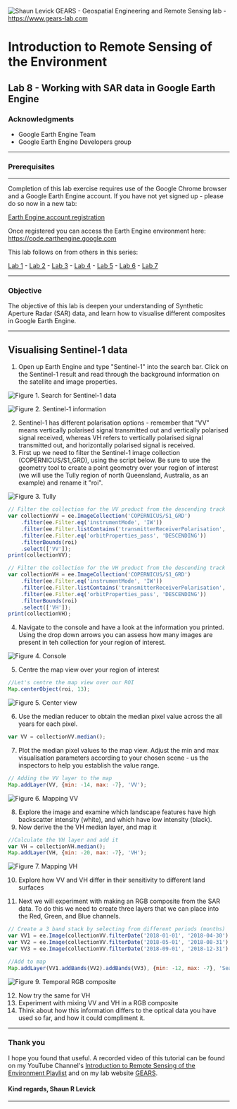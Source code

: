 ![Shaun Levick](Logo3.png)
GEARS - Geospatial Engineering and Remote Sensing lab - https://www.gears-lab.com

# Introduction to Remote Sensing of the Environment
Lab 8 - Working with SAR data in Google Earth Engine
--------------

### Acknowledgments
- Google Earth Engine Team
- Google Earth Engine Developers group

------

### Prerequisites
-------------

Completion of this lab exercise requires use of the Google Chrome browser and a Google Earth Engine account. If you have not yet signed up - please do so now in a new tab:

[Earth Engine account registration](https://signup.earthengine.google.com/)

Once registered you can access the Earth Engine environment here:
https://code.earthengine.google.com

This lab follows on from others in this series:

[Lab 1](https://github.com/geospatialeco/GEARS/blob/master/Intro_RS_Lab1.md) -
[Lab 2](https://github.com/geospatialeco/GEARS/blob/master/Intro_RS_Lab2.md) -
[Lab 3](https://github.com/geospatialeco/GEARS/blob/master/Intro_RS_Lab3.md) -
[Lab 4](https://github.com/geospatialeco/GEARS/blob/master/Intro_RS_Lab4.md) -
[Lab 5](https://github.com/geospatialeco/GEARS/blob/master/Intro_RS_Lab5.md) -
[Lab 6](https://github.com/geospatialeco/GEARS/blob/master/Intro_RS_Lab6.md) -
[Lab 7](https://github.com/geospatialeco/GEARS/blob/master/Intro_RS_Lab7.md)


------------------------------------------------------------------------

### Objective


The objective of this lab is deepen your understanding of Synthetic Aperture Radar (SAR) data, and learn how to visualise different composites in Google Earth Engine.

----------

## Visualising Sentinel-1 data

1. Open up Earth Engine and type "Sentinel-1" into the search bar. Click on the Sentinel-1 result and read through the background information on the satellite and image properties.

![Figure 1. Search for Sentinel-1 data](screenshots/l8_sent1.png)

![Figure 2. Sentinel-1 information](screenshots/l8_sentinfo.png)

2. Sentinel-1 has different polarisation options - remember that "VV" means vertically polarised signal transmitted out and vertically polarised signal received, whereas VH refers to vertically polarised signal transmitted out, and horizontally polarised signal is received.
3. First up we need to filter the Sentinel-1 image collection (COPERNICUS/S1_GRD), using the script below. Be sure to use the geometry tool to create a point geometry over your region of interest (we will use the Tully region of north Queensland, Australia, as an example) and rename it "roi".

![Figure 3. Tully](screenshots/l8_tully.png)

```JavaScript
// Filter the collection for the VV product from the descending track
var collectionVV = ee.ImageCollection('COPERNICUS/S1_GRD')
    .filter(ee.Filter.eq('instrumentMode', 'IW'))
    .filter(ee.Filter.listContains('transmitterReceiverPolarisation', 'VV'))
    .filter(ee.Filter.eq('orbitProperties_pass', 'DESCENDING'))
    .filterBounds(roi)
    .select(['VV']);
print(collectionVV);

// Filter the collection for the VH product from the descending track
var collectionVH = ee.ImageCollection('COPERNICUS/S1_GRD')
    .filter(ee.Filter.eq('instrumentMode', 'IW'))
    .filter(ee.Filter.listContains('transmitterReceiverPolarisation', 'VH'))
    .filter(ee.Filter.eq('orbitProperties_pass', 'DESCENDING'))
    .filterBounds(roi)
    .select(['VH']);
print(collectionVH);
```

4. Navigate to the console and have a look at the information you printed. Using the drop down arrows you can assess how many images are present in teh collection for your region of interest.

![Figure 4. Console](screenshots/l8_console.png)


5. Centre the map view over your region of interest

```JavaScript
//Let's centre the map view over our ROI
Map.centerObject(roi, 13);
```

![Figure 5. Center view](screenshots/l8_centre.png)


6. Use the median reducer to obtain the median pixel value across the all years for each pixel.

```JavaScript
var VV = collectionVV.median();
```
7. Plot the median pixel values to the map view. Adjust the min and max visualisation parameters according to your chosen scene - us the inspectors to help you establish the value range.

```JavaScript
// Adding the VV layer to the map
Map.addLayer(VV, {min: -14, max: -7}, 'VV');
```

![Figure 6. Mapping VV](screenshots/l8_VV.png)


8. Explore the image and examine which landscape features have high backscatter intensity (white), and which have low intensity (black).
9. Now derive the the VH median layer, and map it
```JavaScript
//Calculate the VH layer and add it
var VH = collectionVH.median();
Map.addLayer(VH, {min: -20, max: -7}, 'VH');
```

![Figure 7. Mapping VH](screenshots/l8_VH.png)

10. Explore how VV and VH differ in their sensitivity to different land surfaces

11. Next we will experiment with making an RGB composite from the SAR data. To do this we need to create three layers that we can place into the Red, Green, and Blue channels.

```JavaScript
// Create a 3 band stack by selecting from different periods (months)
var VV1 = ee.Image(collectionVV.filterDate('2018-01-01', '2018-04-30').median());
var VV2 = ee.Image(collectionVV.filterDate('2018-05-01', '2018-08-31').median());
var VV3 = ee.Image(collectionVV.filterDate('2018-09-01', '2018-12-31').median());

//Add to map
Map.addLayer(VV1.addBands(VV2).addBands(VV3), {min: -12, max: -7}, 'Season composite');
```

![Figure 9. Temporal RGB composite](screenshots/l8_rgb.png)

12. Now try the same for VH
13. Experiment with mixing VV and VH in a RGB composite
14. Think about how this information differs to the optical data you have used so far, and how it could compliment it.
-------

### Thank you

I hope you found that useful. A recorded video of this tutorial can be found on my YouTube Channel's [Introduction to Remote Sensing of the Environment Playlist](https://www.youtube.com/playlist?list=PLf6lu3bePWHDi3-lrSqiyInMGQXM34TSV) and on my lab website [GEARS](https://www.gears-lab.com).

#### Kind regards, Shaun R Levick
------
